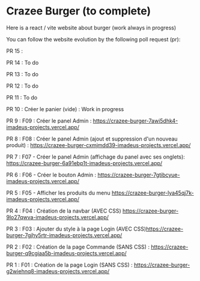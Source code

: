 # Crazee Burger (to complete)

Here is a react / vite website about burger (work always in progress)

You can follow the website evolution by the following poll request (pr):

PR 15 :

PR 14 : To do

PR 13 : To do

PR 12 : To do

PR 11 : To do

PR 10 : Créer le panier (vide) : Work in progress

PR 9 : F09 : Créer le panel Admin : https://crazee-burger-7awi5dhk4-imadeus-projects.vercel.app/

PR 8 : F08 : Créer le panel Admin (ajout et suppression d'un nouveau produit) : https://crazee-burger-cxmjmdd39-imadeus-projects.vercel.app/

PR 7 : F07 - Créer le panel Admin (affichage du panel avec ses onglets): https://crazee-burger-6a91ebp1t-imadeus-projects.vercel.app/

PR 6 : F06 - Créer le bouton Admin : https://crazee-burger-7gtibcyue-imadeus-projects.vercel.app/

PR 5 : F05 - Afficher les produits du menu https://crazee-burger-lya45qj7k-imadeus-projects.vercel.app/

PR 4 : F04 : Création de la navbar (AVEC CSS) https://crazee-burger-9lo27qwva-imadeus-projects.vercel.app/

PR 3 : F03 : Ajouter du style à la page Login (AVEC CSS)https://crazee-burger-7gjhy5rtr-imadeus-projects.vercel.app/

PR 2 : F02 : Création de la page Commande (SANS CSS) : https://crazee-burger-q9cgiaa5b-imadeus-projects.vercel.app/

PR 1 : F01 : Création de la page Login (SANS CSS) : https://crazee-burger-g2wiehnq8-imadeus-projects.vercel.app/
